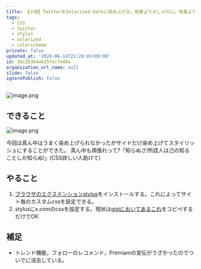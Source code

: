 ```yaml
---
title: 【小技】TwitterをSolarized Darkに染め上げる。他者よりおしゃれに，他者より見やすく，他者より上へ!
tags:
  - CSS
  - Twitter
  - stylus
  - solarized
  - colorscheme
private: false
updated_at: '2024-06-14T21:28:01+09:00'
id: 38c263b4a625fecfed0a
organization_url_name: null
slide: false
ignorePublish: false
---
```

![image.png](https://qiita-image-store.s3.ap-northeast-1.amazonaws.com/0/3718390/b693543c-e395-ea87-57fd-1b6f27f07999.png)

## できること

![image.png](https://qiita-image-store.s3.ap-northeast-1.amazonaws.com/0/3718390/d84ec431-271b-7b62-05e4-505dfce88ec6.png)

今回は真ん中はうまく染め上げられなかったがサイドだけ染め上げてスタイリッシュにすることができた。
真ん中も頑張れって?「知らぬさ!所詮人は己の知ることしか知らぬ!」(CSS詳しい人助けて)

## やること
1. [ブラウザのエクステンションstylus](https://addons.mozilla.org/ja/firefox/addon/styl-us/)をインストールする。これによってサイト毎のカスタムcssを設定できる。
2. stylusにx.comのcssを設定する。現状は[gistにおいてあるこれ](https://gist.github.com/RyosukeDTomita/5244e4d90d77f0d6dc11dcb2dc30f271)をコピペするだけでOK

## 補足
- トレンド機能，フォローのレコメンド，Premiamの宣伝がうざかったのでついでに消去している。
